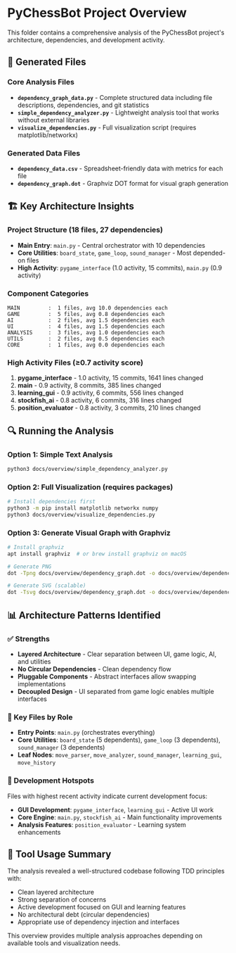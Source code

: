 # PyChessBot Project Overview

This folder contains a comprehensive analysis of the PyChessBot project's architecture, dependencies, and development activity.

## 📁 Generated Files

### Core Analysis Files
- **`dependency_graph_data.py`** - Complete structured data including file descriptions, dependencies, and git statistics
- **`simple_dependency_analyzer.py`** - Lightweight analysis tool that works without external libraries
- **`visualize_dependencies.py`** - Full visualization script (requires matplotlib/networkx)

### Generated Data Files  
- **`dependency_data.csv`** - Spreadsheet-friendly data with metrics for each file
- **`dependency_graph.dot`** - Graphviz DOT format for visual graph generation

## 🏗️ Key Architecture Insights

### Project Structure (18 files, 27 dependencies)
- **Main Entry**: `main.py` - Central orchestrator with 10 dependencies
- **Core Utilities**: `board_state`, `game_loop`, `sound_manager` - Most depended-on files
- **High Activity**: `pygame_interface` (1.0 activity, 15 commits), `main.py` (0.9 activity)

### Component Categories
```
MAIN         :  1 files, avg 10.0 dependencies each
GAME         :  5 files, avg 0.8 dependencies each  
AI           :  2 files, avg 1.5 dependencies each
UI           :  4 files, avg 1.5 dependencies each
ANALYSIS     :  3 files, avg 1.0 dependencies each
UTILS        :  2 files, avg 0.5 dependencies each
CORE         :  1 files, avg 0.0 dependencies each
```

### High Activity Files (≥0.7 activity score)
1. **pygame_interface** - 1.0 activity, 15 commits, 1641 lines changed
2. **main** - 0.9 activity, 8 commits, 385 lines changed  
3. **learning_gui** - 0.9 activity, 6 commits, 556 lines changed
4. **stockfish_ai** - 0.8 activity, 6 commits, 316 lines changed
5. **position_evaluator** - 0.8 activity, 3 commits, 210 lines changed

## 🔍 Running the Analysis

### Option 1: Simple Text Analysis
```bash
python3 docs/overview/simple_dependency_analyzer.py
```

### Option 2: Full Visualization (requires packages)
```bash
# Install dependencies first
python3 -m pip install matplotlib networkx numpy
python3 docs/overview/visualize_dependencies.py
```

### Option 3: Generate Visual Graph with Graphviz
```bash
# Install graphviz
apt install graphviz  # or brew install graphviz on macOS

# Generate PNG
dot -Tpng docs/overview/dependency_graph.dot -o docs/overview/dependency_graph.png

# Generate SVG (scalable)  
dot -Tsvg docs/overview/dependency_graph.dot -o docs/overview/dependency_graph.svg
```

## 📊 Architecture Patterns Identified

### ✅ Strengths
- **Layered Architecture** - Clear separation between UI, game logic, AI, and utilities
- **No Circular Dependencies** - Clean dependency flow
- **Pluggable Components** - Abstract interfaces allow swapping implementations
- **Decoupled Design** - UI separated from game logic enables multiple interfaces

### 🎯 Key Files by Role
- **Entry Points**: `main.py` (orchestrates everything)
- **Core Utilities**: `board_state` (5 dependents), `game_loop` (3 dependents), `sound_manager` (3 dependents)
- **Leaf Nodes**: `move_parser`, `move_analyzer`, `sound_manager`, `learning_gui`, `move_history`

### 🔄 Development Hotspots
Files with highest recent activity indicate current development focus:
- **GUI Development**: `pygame_interface`, `learning_gui` - Active UI work
- **Core Engine**: `main.py`, `stockfish_ai` - Main functionality improvements  
- **Analysis Features**: `position_evaluator` - Learning system enhancements

## 🎯 Tool Usage Summary

The analysis revealed a well-structured codebase following TDD principles with:
- Clean layered architecture
- Strong separation of concerns  
- Active development focused on GUI and learning features
- No architectural debt (circular dependencies)
- Appropriate use of dependency injection and interfaces

This overview provides multiple analysis approaches depending on available tools and visualization needs.